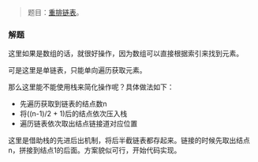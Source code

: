 > 题目：[重排链表](https://leetcode-cn.com/problems/reorder-list/description/)。

### 解题
这里如果是数组的话，就很好操作，因为数组可以直接根据索引来找到元素。

可是这里是单链表，只能单向遍历获取元素。

那么这里能不能使用栈来简化操作呢？具体做法如下：
- 先遍历获取到链表的结点数n
- 将((n-1)/2 + 1)后的结点依次压入栈
- 遍历链表依次取出结点链接道对应位置

这里是借助栈的先进后出机制，将后半截链表都存起来。链接的时候先取出结点n，拼接到结点1的后面。方案貌似可行，开始代码实现。
